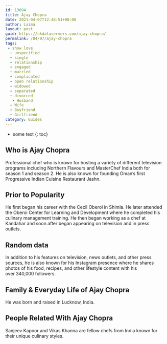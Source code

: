 ```yaml
---
id: 13094
title: Ajay Chopra
date: 2021-04-07T12:48:51+00:00
author: Laima
layout: post
guid: https://ukdataservers.com/ajay-chopra/
permalink: /04/07/ajay-chopra
tags:
 - show love
  - unspecified
  - single
  - relationship
  - engaged
  - married
  - complicated
  - open relationship
  - widowed
  - separated
  - divorced
   - Husband
  - Wife
  - Boyfriend
  - Girlfriend
category: Guides
---
```


* some text
{: toc}


## Who is Ajay Chopra
                  
                  
                  
Professional chef who is known for hosting a variety of different television programs including Northern Flavours and MasterChef India both for season 1 and season 2. He is also known for founding Oman&#8217;s first Progressive Indian Cuisine Restaurant Jashn. 
                  
              
            
              
            
                
                
                
## Prior to Popularity
                  
                  
                  
He first began his career with the Cecil Oberoi in Shimla. He later attended the Oberoi Center for Learning and Development where he completed his culinary management training. He then began working as a chef at Kandahar and soon after began appearing on television and in press outlets. 
                  
              
            
              
            
                
                
                
## Random data
                  
                  
                  
In addition to his features on television, news outlets, and other press sources, he is also known for his Instagram presence where he shares photos of his food, recipes, and other lifestyle content with his over 340,000 followers. 
                  
              
            
              
            
                
                
                
## Family & Everyday Life of Ajay Chopra
                  
                  
                  
He was born and raised in Lucknow, India. 
                  
              
            
              
            
                
                
                
## People Related With Ajay Chopra
                  
                  
                  
Sanjeev Kapoor and Vikas Khanna are fellow chefs from India known for their unique culinary styles. 
                  
              
            
              
            
                
              
            
              
              
            
            
              
            
          
          
          